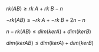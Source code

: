 $rk\left( AB \right) \geq rk \;A +rk \;B -n$

$-rk\left( AB \right) \leq -rk \;A +-rk \;B +2n-n$

$n-rk\left( AB \right) \leq dim\left( kerA\right) + dim\left( kerB\right)$

$dim\left( kerAB\right) \leq dim\left( kerA\right) + dim\left( kerB\right)$
